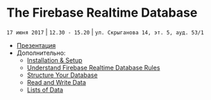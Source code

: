 # The Firebase Realtime Database
`17 июня 2017` | `12.30 - 15.20` | `ул. Скрыганова 14, эт. 5, ауд. 53/1`

* [Презентация](https://github.com/LisKorzun/learning-js__from-scratch-to-expert/blob/master/seminar_15/lecture/presentation/JS22_Firebase_Database.pdf)
* Дополнительно:
    * [Installation & Setup](https://firebase.google.com/docs/database/web/start)
    * [Understand Firebase Realtime Database Rules](https://firebase.google.com/docs/database/security/)
    * [Structure Your Database](https://firebase.google.com/docs/database/web/structure-data)
    * [Read and Write Data](https://firebase.google.com/docs/database/web/read-and-write)
    * [Lists of Data](https://firebase.google.com/docs/database/web/lists-of-data)

